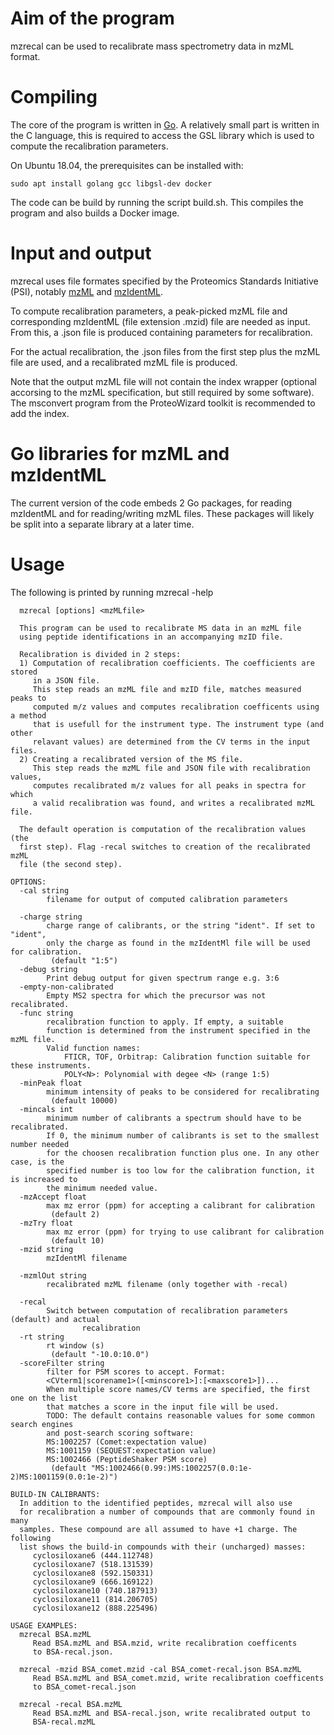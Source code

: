 # Aim of the program
mzrecal can be used to recalibrate mass spectrometry data in mzML format.

# Compiling
The core of the program is written in [Go](https://golang.org/). A relatively
small part is written in the C language, this is required to access the GSL
library which is used to compute the recalibration parameters.

On Ubuntu 18.04, the prerequisites can be installed with:

```
sudo apt install golang gcc libgsl-dev docker
```

The code can be build by running the script build.sh. This compiles the program
and also builds a Docker image.


# Input and output
mzrecal uses file formates specified by the Proteomics Standards Initiative 
(PSI), notably [mzML](http://www.psidev.info/mzML) and [mzIdentML](http://www.psidev.info/mzidentml).

To compute recalibration parameters, a peak-picked mzML file and corresponding
mzIdentML (file extension .mzid) file are needed as input. From this, a .json
file is produced containing parameters for recalibration.

For the actual recalibration, the .json files from the first step plus the
mzML file are used, and a recalibrated mzML file is produced.

Note that the output mzML file will not contain the index wrapper
(optional accorsing to the mzML specification, but still required by some
software). The msconvert program from the ProteoWizard toolkit is recommended
to add the index.

# Go libraries for mzML and mzIdentML
The current version of the code embeds 2 Go packages, for reading mzIdentML
and for reading/writing mzML files. These packages will likely be split into a
separate library at a later time.

# Usage

The following is printed by running mzrecal -help

```
  mzrecal [options] <mzMLfile>

  This program can be used to recalibrate MS data in an mzML file
  using peptide identifications in an accompanying mzID file.

  Recalibration is divided in 2 steps:
  1) Computation of recalibration coefficients. The coefficients are stored
     in a JSON file.
     This step reads an mzML file and mzID file, matches measured peaks to
     computed m/z values and computes recalibration coefficents using a method
     that is usefull for the instrument type. The instrument type (and other
     relavant values) are determined from the CV terms in the input files.
  2) Creating a recalibrated version of the MS file.
     This step reads the mzML file and JSON file with recalibration values,
     computes recalibrated m/z values for all peaks in spectra for which
     a valid recalibration was found, and writes a recalibrated mzML file.

  The default operation is computation of the recalibration values (the
  first step). Flag -recal switches to creation of the recalibrated mzML
  file (the second step).

OPTIONS:
  -cal string
        filename for output of computed calibration parameters
    
  -charge string
        charge range of calibrants, or the string "ident". If set to "ident",
        only the charge as found in the mzIdentMl file will be used for calibration.
         (default "1:5")
  -debug string
        Print debug output for given spectrum range e.g. 3:6
  -empty-non-calibrated
        Empty MS2 spectra for which the precursor was not recalibrated.
  -func string
        recalibration function to apply. If empty, a suitable
        function is determined from the instrument specified in the mzML file.
        Valid function names:
            FTICR, TOF, Orbitrap: Calibration function suitable for these instruments.
            POLY<N>: Polynomial with degee <N> (range 1:5)
  -minPeak float
        minimum intensity of peaks to be considered for recalibrating
         (default 10000)
  -mincals int
        minimum number of calibrants a spectrum should have to be recalibrated.
        If 0, the minimum number of calibrants is set to the smallest number needed
        for the choosen recalibration function plus one. In any other case, is the
        specified number is too low for the calibration function, it is increased to
        the minimum needed value.
  -mzAccept float
        max mz error (ppm) for accepting a calibrant for calibration
         (default 2)
  -mzTry float
        max mz error (ppm) for trying to use calibrant for calibration
         (default 10)
  -mzid string
        mzIdentMl filename
    
  -mzmlOut string
        recalibrated mzML filename (only together with -recal)
    
  -recal
        Switch between computation of recalibration parameters (default) and actual
                recalibration
  -rt string
        rt window (s)
         (default "-10.0:10.0")
  -scoreFilter string
        filter for PSM scores to accept. Format:
        <CVterm1|scorename1>([<minscore1>]:[<maxscore1>])...
        When multiple score names/CV terms are specified, the first one on the list
        that matches a score in the input file will be used.
        TODO: The default contains reasonable values for some common search engines
        and post-search scoring software:
        MS:1002257 (Comet:expectation value)
        MS:1001159 (SEQUEST:expectation value)
        MS:1002466 (PeptideShaker PSM score)
         (default "MS:1002466(0.99:)MS:1002257(0.0:1e-2)MS:1001159(0.0:1e-2)")

BUILD-IN CALIBRANTS:
  In addition to the identified peptides, mzrecal will also use
  for recalibration a number of compounds that are commonly found in many
  samples. These compound are all assumed to have +1 charge. The following
  list shows the build-in compounds with their (uncharged) masses:
     cyclosiloxane6 (444.112748)
     cyclosiloxane7 (518.131539)
     cyclosiloxane8 (592.150331)
     cyclosiloxane9 (666.169122)
     cyclosiloxane10 (740.187913)
     cyclosiloxane11 (814.206705)
     cyclosiloxane12 (888.225496)

USAGE EXAMPLES:
  mzrecal BSA.mzML
     Read BSA.mzML and BSA.mzid, write recalibration coefficents
     to BSA-recal.json.

  mzrecal -mzid BSA_comet.mzid -cal BSA_comet-recal.json BSA.mzML
     Read BSA.mzML and BSA_comet.mzid, write recalibration coefficents
     to BSA_comet-recal.json

  mzrecal -recal BSA.mzML
     Read BSA.mzML and BSA-recal.json, write recalibrated output to
     BSA-recal.mzML
```